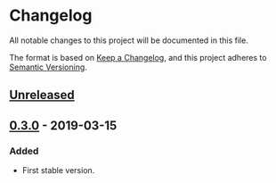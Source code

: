 # Changelog
All notable changes to this project will be documented in this file.

The format is based on [Keep a Changelog](https://keepachangelog.com/en/1.0.0/),
and this project adheres to [Semantic Versioning](https://semver.org/spec/v2.0.0.html).

## [Unreleased]

## [0.3.0] - 2019-03-15
### Added
- First stable version.

[Unreleased]: https://github.com/ramonromancastro/check_hpstoreeasy/compare/v0.3.0..HEAD
[0.3.0]: https://github.com/ramonromancastro/check_hpstoreeasy/releases/tag/v0.3.0
